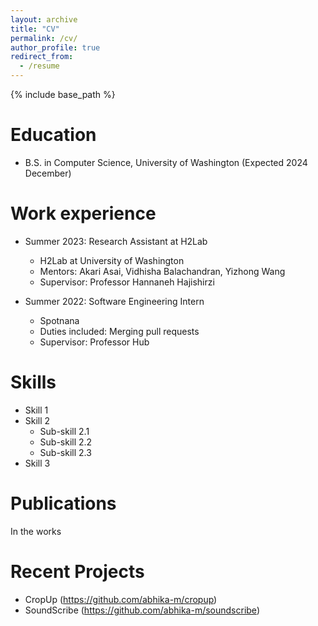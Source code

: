 ```yaml
---
layout: archive
title: "CV"
permalink: /cv/
author_profile: true
redirect_from:
  - /resume
---
```


{% include base_path %}

Education
======
* B.S. in Computer Science, University of Washington (Expected 2024 December)

Work experience
======
* Summer 2023: Research Assistant at H2Lab
  * H2Lab at University of Washington
  * Mentors: Akari Asai, Vidhisha Balachandran, Yizhong Wang
  * Supervisor: Professor Hannaneh Hajishirzi

* Summer 2022: Software Engineering Intern
  * Spotnana
  * Duties included: Merging pull requests
  * Supervisor: Professor Hub
  
Skills
======
* Skill 1
* Skill 2
  * Sub-skill 2.1
  * Sub-skill 2.2
  * Sub-skill 2.3
* Skill 3

Publications
======
In the works
  
Recent Projects
======
* CropUp (https://github.com/abhika-m/cropup)
* SoundScribe (https://github.com/abhika-m/soundscribe)
